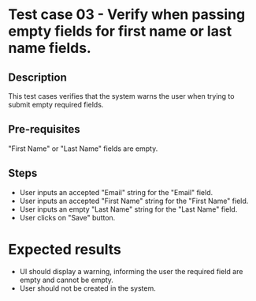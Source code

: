 # Test case 03 - Verify when passing empty fields for first name or last name fields.
## Description
This test cases verifies that the system warns the user when trying to submit empty required fields.

## Pre-requisites
"First Name" or "Last Name" fields are empty.

## Steps
 * User inputs an accepted "Email" string for the "Email" field.
 * User inputs an accepted "First Name" string for the "First Name" field.
 * User inputs an empty "Last Name" string for the "Last Name" field.
 * User clicks on "Save" button.

# Expected results
 * UI should display a warning, informing the user the required field are empty and cannot be empty.
 * User should not be created in the system.


